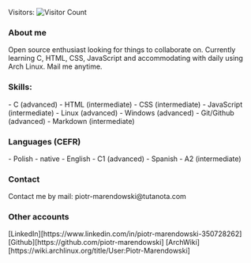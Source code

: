 Visitors: ![Visitor Count](https://profile-counter.glitch.me/piotr-marendowski/count.svg)
<h3>About me</h3>
Open source enthusiast looking for things to collaborate on. Currently learning C, HTML, CSS, JavaScript and accommodating with daily using Arch Linux. Mail me anytime.

<h3>Skills:</h3>
- C (advanced)
- HTML (intermediate)
- CSS (intermediate)
- JavaScript (intermediate)
- Linux (advanced)
- Windows (advanced)
- Git/Github (advanced)
- Markdown (intermediate)

<h3>Languages (CEFR)</h3>
- Polish - native
- English - C1 (advanced)
- Spanish - A2 (intermediate)

<h3>Contact</h3>
Contact me by mail: piotr-marendowski@tutanota.com

<h3>Other accounts</h3>
[LinkedIn][https://www.linkedin.com/in/piotr-marendowski-350728262]
[Github][https://github.com/piotr-marendowski]
[ArchWiki][https://wiki.archlinux.org/title/User:Piotr-Marendowski]
